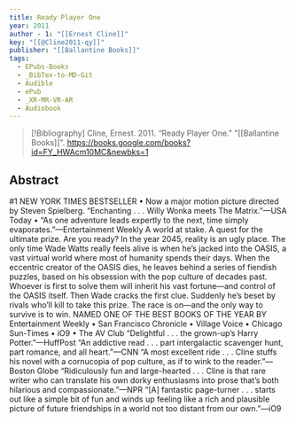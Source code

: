 ```yaml
---
title: Ready Player One
year: 2011
author - 1: "[[Ernest Cline]]"
key: "[[@Cline2011-qy]]"
publisher: "[[Ballantine Books]]"
tags:
  - EPubs-Books
  - _BibTex-to-MD-Git
  - Audible
  - ePub
  - _XR-MR-VR-AR
  - Audiobook
---
```


> [!Bibliography]
> Cline, Ernest. 2011. “Ready Player One.” "[[Ballantine Books]]". https://books.google.com/books?id=FY_HWAcm10MC&newbks=1

## Abstract
\#1 NEW YORK TIMES BESTSELLER • Now a major motion picture directed by Steven Spielberg. “Enchanting . . . Willy Wonka meets The Matrix.”—USA Today • “As one adventure leads expertly to the next, time simply evaporates.”—Entertainment Weekly A world at stake. A quest for the ultimate prize. Are you ready? In the year 2045, reality is an ugly place. The only time Wade Watts really feels alive is when he’s jacked into the OASIS, a vast virtual world where most of humanity spends their days. When the eccentric creator of the OASIS dies, he leaves behind a series of fiendish puzzles, based on his obsession with the pop culture of decades past. Whoever is first to solve them will inherit his vast fortune—and control of the OASIS itself. Then Wade cracks the first clue. Suddenly he’s beset by rivals who’ll kill to take this prize. The race is on—and the only way to survive is to win. NAMED ONE OF THE BEST BOOKS OF THE YEAR BY Entertainment Weekly • San Francisco Chronicle • Village Voice • Chicago Sun-Times • iO9 • The AV Club “Delightful . . . the grown-up’s Harry Potter.”—HuffPost “An addictive read . . . part intergalactic scavenger hunt, part romance, and all heart.”—CNN “A most excellent ride . . . Cline stuffs his novel with a cornucopia of pop culture, as if to wink to the reader.”—Boston Globe “Ridiculously fun and large-hearted . . . Cline is that rare writer who can translate his own dorky enthusiasms into prose that’s both hilarious and compassionate.”—NPR “[A] fantastic page-turner . . . starts out like a simple bit of fun and winds up feeling like a rich and plausible picture of future friendships in a world not too distant from our own.”—iO9